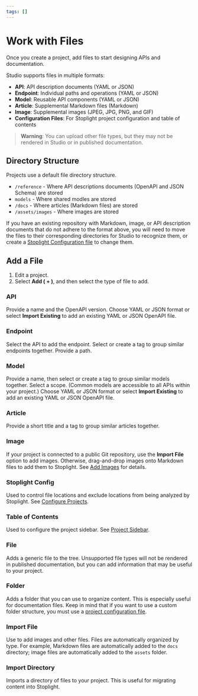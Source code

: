 ```yaml
---
tags: []
---
```


<!-- Ready for platform migration -->

# Work with Files

Once you create a project, add files to start designing APIs and documentation. 

Studio supports files in multiple formats:

- **API**: API description documents (YAML or JSON)
- **Endpoint**: Individual paths and operations (YAML or JSON)
- **Model**: Reusable API components (YAML or JSON)
- **Article**: Supplemental Markdown files (Markdown)
- **Image**: Supplemental images (JPEG, JPG, PNG, and GIF)
- **Configuration Files**: For Stoplight project configuration and table of contents

<!-- theme: Warning -->
>**Warning**: You can upload other file types, but they may not be rendered in Studio or in published documentation.

## Directory Structure

Projects use a default file directory structure. 

- `/reference` - Where API descriptions documents (OpenAPI and JSON Schema) are stored
- `models` - Where shared modles are stored
- `/docs` - Where articles (Markdown files) are stored
- `/assets/images` - Where images are stored

If you have an existing repository with Markdown, image, or API description documents that do not adhere to the format above, you will need to move the files to their corresponding directories for Studio to recognize them, or create a [Stoplight Configuration file](../Basics/03-stoplight-config.md) to change them.

## Add a File

1. Edit a project.
2. Select **Add ( + )**, and then select the type of file to add.

### API
Provide a name and the OpenAPI version. Choose YAML or JSON format or select **Import Existing** to add an existing YAML or JSON OpenAPI file.

### Endpoint
Select the API to add the endpoint. Select or create a tag to group similar endpoints together. Provide a path. 

### Model
Provide a name, then select or create a tag to group similar models together. Select a scope. (Common models are accessible to all APIs within your project.) Choose YAML or JSON format or select **Import Existing** to add an existing YAML or JSON OpenAPI file.

### Article
Provide a short title and a tag to group similar articles together.

### Image
If your project is connected to a public Git repository, use the **Import File** option to add images. Otherwise, drag-and-drop images onto Markdown files to add them to Stoplight. See [Add Images](https://meta.stoplight.io/docs/platform/ZG9jOjc3MTg0NjE-add-images) for details.

### Stoplight Config
Used to control file locations and exclude locations from being analyzed by Stoplight. See [Configure Projects](https://meta.stoplight.io/docs/platform/ZG9jOjE4ODEyNA-configure-projects).

### Table of Contents
Used to configure the project sidebar. See [Project Sidebar](https://meta.stoplight.io/docs/platform/ZG9jOjIxOTkxNTkz-project-sidebar).

### File
Adds a generic file to the tree. Unsupported file types will not be rendered in published documentation, but you can add information that may be useful to your project.

### Folder
Adds a folder that you can use to organize content. This is especially useful for documentation files. Keep in mind that if you want to use a custom folder structure, you must use a [project configuration file](https://meta.stoplight.io/docs/platform/ZG9jOjE4ODEyNA-configure-projects).

### Import File 
Use to add images and other files. Files are automatically organized by type. For example, Markdown files are automatically added to the `docs` directory; image files are automatically added to the `assets` folder. 

### Import Directory
Imports a directory of files to your project. This is useful for migrating content into Stoplight. 



